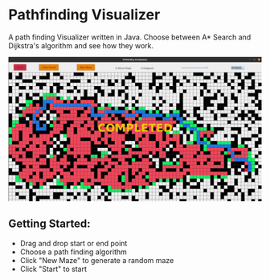 # Pathfinding Visualizer
A path finding Visualizer written in Java. Choose between A* Search and Dijkstra's algorithm and see how they work. 

![alt text](https://raw.githubusercontent.com/ASilentTree/PathfindingVisualizer/master/pathfindingVisualizer.png)

## Getting Started:
- Drag and drop start or end point
- Choose a path finding algorithm 
- Click "New Maze" to generate a random maze
- Click "Start" to start
